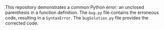 This repository demonstrates a common Python error: an unclosed parenthesis in a function definition. The `bug.py` file contains the erroneous code, resulting in a `SyntaxError`.  The `bugSolution.py` file provides the corrected code.